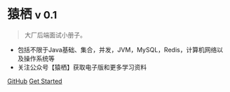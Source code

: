 <!-- ![logo](logo.svg) -->

# 猿栖 <small>v 0.1</small>

> 大厂后端面试小册子。

- 包括不限于Java基础、集合，并发，JVM，MySQL，Redis，计算机网络以及操作系统等
- 关注公众号【猿栖】获取电子版和更多学习资料

[GitHub](https://github.com/zas023/CSNotes)
[Get Started](#docsify)